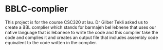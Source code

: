 # BBLC-complier
This project is for the course CSC320 at lau. Dr Gilber Tekli asked us to create a  BBL complier which stands for barmajeh bel lebnene that uses our native language that is lebanese to write the code and this complier take the code and complies it and creates an output file that includes assembly code equivalent to the code written in the complier.
